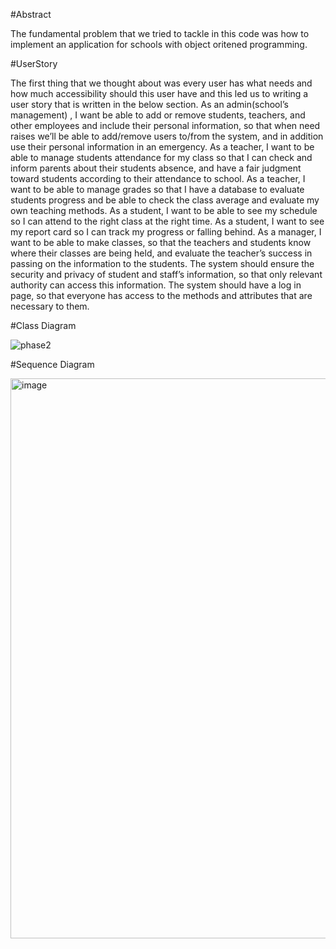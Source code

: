 #Abstract

The fundamental problem that we tried to tackle in this code was how to implement an application for schools with object oritened programming.

#UserStory

The first thing that we thought about was every user has what needs and how much accessibility should this user have and this led us to writing a user story that is written in the below section.
As an admin(school’s management) , I want be able to add or remove students, teachers, and other employees and include their personal information, so that when need raises we’ll be able to add/remove users to/from the system, and in addition use their personal information in an emergency.
As a teacher, I want to be able to manage students attendance for my class so that I can check and inform parents about their students absence, and have a fair judgment toward students according to their attendance to school.
As a teacher, I want to be able to manage grades so that I have a database to evaluate students progress and be able to check the class average and evaluate my own teaching methods.
As a student, I want to be able to see my schedule so I can attend to the right class at the right time.
As a student, I want to see my report card so I can track my progress or falling behind.
As a manager, I want to be able to make classes, so that the teachers and students know where their classes are being held, and evaluate the teacher’s success in passing on the information to the students.
The system should ensure the security and privacy of student and staff’s information, so that only relevant authority can access this information.
The system should have a log in page, so that everyone has access to the methods and attributes that are necessary to them.

#Class Diagram


![phase2](https://github.com/farzanhges/ap-git-handson/assets/149306653/77585b3b-eac1-464a-b470-d98955dea78c)

















#Sequence Diagram


<img width="896" alt="image" src="https://github.com/farzanhges/ap-git-handson/assets/149306653/27165871-6093-4350-a9e9-30da6d3f5431">


